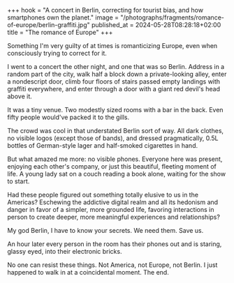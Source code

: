 +++
hook = "A concert in Berlin, correcting for tourist bias, and how smartphones own the planet."
image = "/photographs/fragments/romance-of-europe/berlin-graffiti.jpg"
published_at = 2024-05-28T08:28:18+02:00
title = "The romance of Europe"
+++

Something I'm very guilty of at times is romanticizing Europe, even when consciously trying to correct for it.

I went to a concert the other night, and one that was so Berlin. Address in a random part of the city, walk half a block down a private-looking alley, enter a nondescript door, climb four floors of stairs passed empty landings with graffiti everywhere, and enter through a door with a giant red devil's head above it.

It was a tiny venue. Two modestly sized rooms with a bar in the back. Even fifty people would've packed it to the gills.

The crowd was cool in that understated Berlin sort of way. All dark clothes, no visible logos (except those of bands), and dressed pragmatically, 0.5L bottles of German-style lager and half-smoked cigarettes in hand.

But what amazed me more: no visible phones. Everyone here was present, enjoying each other's company, or just this beautiful, fleeting moment of life. A young lady sat on a couch reading a book alone, waiting for the show to start.

Had these people figured out something totally elusive to us in the Americas? Eschewing the addictive digital realm and all its hedonism and danger in favor of a simpler, more grounded life, favoring interactions in person to create deeper, more meaningful experiences and relationships?

My god Berlin, I have to know your secrets. We need them. Save us.

An hour later every person in the room has their phones out and is staring, glassy eyed, into their electronic bricks.

No one can resist these things. Not America, not Europe, not Berlin. I just happened to walk in at a coincidental moment. The end.